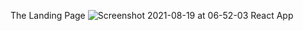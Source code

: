 The Landing Page
![Screenshot 2021-08-19 at 06-52-03 React App](https://user-images.githubusercontent.com/64736339/130011529-d4a6b51e-e02b-4dc1-845f-6cc4bcd4a9a7.png)
